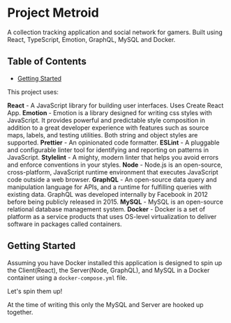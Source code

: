 # Project Metroid

A collection tracking application and social network for gamers. Built using React, TypeScript, Emotion, GraphQL, MySQL and Docker.

## Table of Contents
- [Getting Started](#getting-started)

This project uses:

**React** - A JavaScript library for building user interfaces. Uses Create React App.
**Emotion** - Emotion is a library designed for writing css styles with JavaScript. It provides powerful and predictable style composition in addition to a great developer experience with features such as source maps, labels, and testing utilities. Both string and object styles are supported.
**Prettier** - An opinionated code formatter.
**ESLint** - A pluggable and configurable linter tool for identifying and reporting on patterns in JavaScript.
**Stylelint** - A mighty, modern linter that helps you avoid errors and enforce conventions in your styles.
**Node** - Node.js is an open-source, cross-platform, JavaScript runtime environment that executes JavaScript code outside a web browser.
**GraphQL** - An open-source data query and manipulation language for APIs, and a runtime for fulfilling queries with existing data. GraphQL was developed internally by Facebook in 2012 before being publicly released in 2015. 
**MySQL** - MySQL is an open-source relational database management system. 
**Docker** - Docker is a set of platform as a service products that uses OS-level virtualization to deliver software in packages called containers. 

## Getting Started

Assuming you have Docker installed this application is designed to spin up the Client(React), the Server(Node, GraphQL), and MySQL in a Docker container using a `docker-compose.yml` file.

Let's spin them up!

At the time of writing this only the MySQL and Server are hooked up together.  